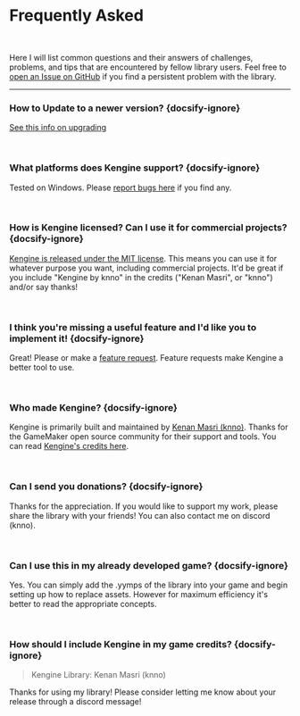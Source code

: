 # Frequently Asked

&nbsp;

Here I will list common questions and their answers of challenges, problems, and tips that are encountered by fellow library users. Feel free to [open an Issue on GitHub](https://github.com/knno/kengine-archive/issues?q=is%3Aissue+is%3Aopen) if you find a persistent problem with the library.

<hr>

### How to Update to a newer version? {docsify-ignore}

[See this info on upgrading](README?id=quick-upgrade)

&nbsp;

### What platforms does Kengine support? {docsify-ignore}

Tested on Windows. Please [report bugs here](https://github.com/knno/kengine-archive/issues) if you find any.

&nbsp;

### How is Kengine licensed? Can I use it for commercial projects? {docsify-ignore}

[Kengine is released under the MIT license](https://github.com/knno/kengine-archive/blob/main/LICENSE). This means you can use it for whatever purpose you want, including commercial projects. It'd be great if you include "Kengine by knno" in the credits ("Kenan Masri", or "knno") and/or say thanks!

&nbsp;

### I think you're missing a useful feature and I'd like you to implement it! {docsify-ignore}

Great! Please or make a [feature request](https://github.com/knno/kengine-archive/issues). Feature requests make Kengine a better tool to use.

&nbsp;

### Who made Kengine? {docsify-ignore}

Kengine is primarily built and maintained by [Kenan Masri (knno)](https://www.kenanmasri.com/).
Thanks for the GameMaker open source community for their support and tools. You can read [Kengine's credits here](Credits).

&nbsp;

### Can I send you donations? {docsify-ignore}

Thanks for the appreciation. If you would like to support my work, please share the library with your friends! You can also contact me on discord (knno).

&nbsp;

### Can I use this in my already developed game? {docsify-ignore}

Yes. You can simply add the .yymps of the library into your game and begin setting up how to replace assets.
However for maximum efficiency it's better to read the appropriate concepts.

&nbsp;

### How should I include Kengine in my game credits? {docsify-ignore}

> Kengine Library: Kenan Masri (knno)

Thanks for using my library! Please consider letting me know about your release through a discord message!

&nbsp;
